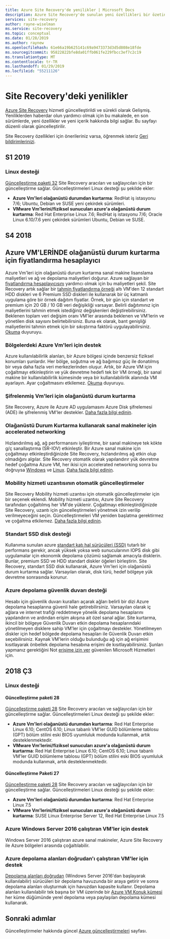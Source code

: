 ```yaml
---
title: Azure Site Recovery'de yenilikler | Microsoft Docs
description: Azure Site Recovery'de sunulan yeni özellikleri bir özetini sunar
services: site-recovery
author: rayne-wiselman
ms.service: site-recovery
ms.topic: conceptual
ms.date: 01/28/2019
ms.author: raynew
ms.openlocfilehash: 61e66a19b625141c69a9473373d3d5d808e18fde
ms.sourcegitcommit: 95822822bfe8da01ffb061fe229fbcc3ef7c2c19
ms.translationtype: MT
ms.contentlocale: tr-TR
ms.lasthandoff: 01/29/2019
ms.locfileid: "55211126"
---
```

# <a name="whats-new-in-site-recovery"></a>Site Recovery'deki yenilikler

[Azure Site Recovery](site-recovery-overview.md) hizmeti güncelleştirildi ve sürekli olarak Gelişmiş. Yeniliklerden haberdar olun yardımcı olmak için bu makalede, en son sürümlerde, yeni özellikler ve yeni içerik hakkında bilgi sağlar. Bu sayfayı düzenli olarak güncelleştirilir.

Site Recovery özellikleri için önerileriniz varsa, öğrenmek isteriz [Geri bildirimlerinizi](https://feedback.azure.com/forums/256299-site-recovery).

## <a name="q1-2019"></a>S1 2019

### <a name="linux-support"></a>Linux desteği

[Güncelleştirme paketi 32](https://support.microsoft.com/help/4485985/update-rollup-32-for-azure-site-recovery) Site Recovery aracıları ve sağlayıcıları için bir güncelleştirme sağlar. Güncelleştirmeleri Linux desteği şu şekilde ekler:

- **Azure Vm'leri olağanüstü durumdan kurtarma**: RedHat iş istasyonu 7/6; Ubuntu, Debian ve SUSE yeni çekirdek sürümleri.
- **VMware Vm'lerini/fiziksel sunucuları azure'a olağanüstü durum kurtarma**: Red Hat Enterprise Linux 7.6; RedHat iş istasyonu 7/6; Oracle Linux 6.10/7.6 yeni çekirdek sürümleri Ubuntu, Debian ve SUSE.



## <a name="q4-2018"></a>S4 2018

## <a name="pricing-calculator-for-azure-vm-disaster-recovery"></a>Azure VM'LERİNDE olağanüstü durum kurtarma için fiyatlandırma hesaplayıcı

Azure Vm'leri için olağanüstü durum kurtarma sanal makine lisanslama maliyetleri ve ağ ve depolama maliyetleri doğurur. Azure sağlayan bir [fiyatlandırma hesaplayıcısını](https://aka.ms/a2a-cost-estimator) yardımcı olmak için bu maliyetleri şekil. Site Recovery artık sağlar bir [tahmin fiyatlandırma örneği](https://aka.ms/a2a-cost-estimator) altı VM'den 12 standart HDD diskleri ve 6 Premium SSD diskleri ile kullanarak bir üç katmanlı uygulama göre bir örnek dağıtım fiyatlar. Örnek, bir gün için standart ve premium için 20 GB / 10 GB veri değişikliği varsayar. Belirli dağıtımınız için maliyetlerini tahmin etmek istediğiniz değişkenleri değiştirebilirsiniz. Beklenen toplam veri değişim oranı VM'ler arasında beklenen ve VM'lerin ve yönetilen disk sayısını belirtebilirsiniz. Buna ek olarak, bant genişliği maliyetlerini tahmin etmek için bir sıkıştırma faktörü uygulayabilirsiniz. [Okuma](https://azure.microsoft.com/blog/know-exactly-how-much-it-will-cost-for-enabling-dr-to-your-azure-vm/) duyuruyu.

### <a name="support-for-azure-vms-in-zones"></a>Bölgelerdeki Azure Vm'leri için destek

Azure kullanılabilirlik alanları, bir Azure bölgesi içinde benzersiz fiziksel konumları şunlardır. Her bölge, soğutma ve ağ bağımsız güç ile donatılmış bir veya daha fazla veri merkezlerinden oluşur. Artık, bir Azure VM için çoğaltmayı etkinleştirin ve yük devretme hedefi tek bir VM örneği, bir sanal makine bir kullanılabilirlik kümesinde veya bir kullanılabilirlik alanında VM ayarlayın. Ayar çoğaltmasını etkilemez. [Okuma](https://azure.microsoft.com/blog/disaster-recovery-of-zone-pinned-azure-virtual-machines-to-another-region/) duyuruyu.
 
### <a name="disaster-recovery-for-encrypted-vms"></a>Şifrelenmiş Vm'leri için olağanüstü durum kurtarma

Site Recovery, Azure ile Azure AD uygulamasını Azure Disk şifrelemesi (ADE) ile şifrelenmiş VM'ler destekler. [Daha fazla bilgi edinin](azure-to-azure-how-to-enable-replication-ade-vms.md).

### <a name="disaster-recovery-for-vms-using-accelerated-networking"></a>Olağanüstü Durum Kurtarma kullanarak sanal makineler için accelerated networking

Hızlandırılmış ağ, ağ performansını iyileştirme, bir sanal makineye tek kökte g/ç sanallaştırma (SR-IOV) etkinleştir. Bir Azure sanal makine için çoğaltmayı etkinleştirdiğinizde Site Recovery, hızlandırılmış ağ etkin olup olmadığını algılar. Site Recovery otomatik olarak yapılandırır yük devretme hedef çoğaltma Azure VM, her ikisi için accelerated networking sonra bu doğruysa [Windows](https://docs.microsoft.com/azure/virtual-network/create-vm-accelerated-networking-powershell#enable-accelerated-networking-on-existing-vms) ve [Linux](https://docs.microsoft.com/azure/virtual-network/create-vm-accelerated-networking-cli#enable-accelerated-networking-on-existing-vms). [Daha fazla bilgi edinin](azure-vm-disaster-recovery-with-accelerated-networking.md).

### <a name="automatic-updates-for-the-mobility-service-extension"></a>Mobility hizmeti uzantısının otomatik güncelleştirmeler

Site Recovery Mobility hizmeti uzantısı için otomatik güncelleştirmeler için bir seçenek eklendi. Mobility hizmeti uzantısı, Azure Site Recovery tarafından çoğaltılmış her VM'de yüklenir. Çoğaltmayı etkinleştirdiğinizde Site Recovery, uzantı için güncelleştirmeleri yönetmek izin verilip verilmeyeceğini seçin. Güncelleştirmeleri VM yeniden başlatma gerektirmez ve çoğaltma etkilemez. [Daha fazla bilgi edinin](azure-to-azure-autoupdate.md).

### <a name="support-for-standard-ssd-disks"></a>Standart SSD disk desteği

Kullanıma sunulan azure [standart katı hal sürücüleri (SSD)](https://docs.microsoft.com/azure/virtual-machines/windows/disks-standard-ssd) tutarlı bir performans gerekir, ancak yüksek yoksa web sunucularının IOPS disk gibi uygulamalar için ekonomik depolama çözümü sağlamak amacıyla disklerin. Bunlar, premium SSD ve HDD standart diskler öğeleri birleştirin. Site Recovery, standart SSD disk kullanarak, Azure Vm'leri için olağanüstü durum kurtarma sağlar. Varsayılan olarak, disk türü, hedef bölgeye yük devretme sonrasında korunur.

### <a name="support-for-azure-storage-firewall"></a>Azure depolama güvenlik duvarı desteği

Hesabı için güvenlik duvarı kuralları açarak ağları belirli bir dizi Azure depolama hesaplarına güvenli hale getirebilirsiniz. Varsayılan olarak iç ağlara ve internet trafiği reddetmeye yönelik depolama hesaplarını yapılandırın ve ardından erişim akışına ait özel sanal ağlar. Site kurtarma, ikincil bir bölgeye Güvenlik Duvarı etkin depolama hesaplarındaki yönetilmeyen disklere sahip VM'ler için çoğaltmayı destekler. Yönetilmeyen diskler için hedef bölgede depolama hesapları ile Güvenlik Duvarı etkin seçebilirsiniz. Kaynak VM'lerin olduğu bulunduğu ağ için ağ erişimini kısıtlayarak önbellek depolama hesabına erişimi de kısıtlayabilirsiniz. Şunları yapmanız gerektiğini Not [erişime izin ver](https://docs.microsoft.com/azure/storage/common/storage-network-security#exceptions) güvenilen Microsoft Hizmetleri için.

## <a name="q3-2018"></a>2018 Ç3 

### <a name="linux-support"></a>Linux desteği

#### <a name="update-rollup-28"></a>Güncelleştirme paketi 28

[Güncelleştirme paketi 28](https://support.microsoft.com/help/4460079/update-rollup-28-for-azure-site-recovery) Site Recovery aracıları ve sağlayıcıları için bir güncelleştirme sağlar. Güncelleştirmeleri Linux desteği şu şekilde ekler:

- **Azure Vm'leri olağanüstü durumdan kurtarma**: Red Hat Enterprise Linux 6.10; CentOS 6.10; Linux tabanlı VM'ler GUID bölümleme tablosu (GPT) bölüm stilini eski BIOS uyumluluk modunda kullanmak, artık desteklenmektedir.
- **VMware Vm'lerini/fiziksel sunucuları azure'a olağanüstü durum kurtarma**: Red Hat Enterprise Linux 6.10; CentOS 6.10; Linux tabanlı VM'ler GUID bölümleme tablosu (GPT) bölüm stilini eski BIOS uyumluluk modunda kullanmak, artık desteklenmektedir.

#### <a name="update-rollup-27"></a>Güncelleştirme Paketi 27

[Güncelleştirme paketi 28](https://support.microsoft.com/help/4460079/update-rollup-28-for-azure-site-recovery) Site Recovery aracıları ve sağlayıcıları için bir güncelleştirme sağlar. Güncelleştirmeleri Linux desteği şu şekilde ekler:

- **Azure Vm'leri olağanüstü durumdan kurtarma**: Red Hat Enterprise Linux 7.5
- **VMware Vm'lerini/fiziksel sunucuları azure'a olağanüstü durum kurtarma**: SUSE Linux Enterprise Server 12, Red Hat Enterprise Linux 7.5

### <a name="support-for-azure-vms-running-on-windows-server-2016"></a>Azure Windows Server 2016 çalıştıran VM'ler için destek

Windows Server 2016 çalıştıran azure sanal makineler, Azure Site Recovery ile Azure bölgeleri arasında çoğaltılabilir.

### <a name="support-for-azure-vms-running-storage-spaces-direct"></a>Azure depolama alanları doğrudan'ı çalıştıran VM'ler için destek

[Depolama alanları doğrudan](https://docs.microsoft.com/windows-server/storage/storage-spaces/storage-spaces-direct-overview) (Windows Server 2016'dan başlayarak kullanılabilir) sürücüleri bir depolama havuzunda bir araya getirir ve sonra depolama alanları oluşturmak için havuzdan kapasite kullanır. Depolama alanları kullanılabilir tek başına bir VM üzerinde bir [Azure VM Konuk kümesi](https://docs.microsoft.com/windows-server/storage/storage-spaces/storage-spaces-direct-in-vm) her küme düğümünde yerel depolama veya paylaşılan depolama kümesi kullanarak.

## <a name="next-steps"></a>Sonraki adımlar

Güncelleştirmeler hakkında güncel [Azure güncelleştirmeleri](https://azure.microsoft.com/updates/?product=site-recovery) sayfası.


